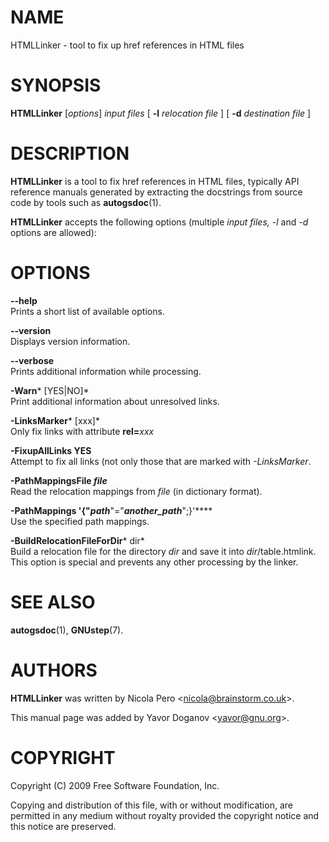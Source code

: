 NAME
====

HTMLLinker - tool to fix up href references in HTML files

SYNOPSIS
========

**HTMLLinker** \[*options*\] *input files* \[ **-l** *relocation file* \] \[ **-d** *destination file* \]  

DESCRIPTION
===========

**HTMLLinker** is a tool to fix href references in HTML files, typically API reference manuals generated by extracting the docstrings from source code by tools such as **autogsdoc**(1).

**HTMLLinker** accepts the following options (multiple *input files,* *-l* and *-d* options are allowed):

OPTIONS
=======

**--help**  
Prints a short list of available options.

**--version**  
Displays version information.

**--verbose**  
Prints additional information while processing.

**-Warn*** \[YES|NO\]*  
Print additional information about unresolved links.

**-LinksMarker*** \[xxx\]*  
Only fix links with attribute <b>rel=</b><i>xxx</i>

**-FixupAllLinks YES**  
Attempt to fix all links (not only those that are marked with *-LinksMarker*.

**-PathMappingsFile *file***  
Read the relocation mappings from *file* (in dictionary format).

**-PathMappings '{"*path***"="***another\_path***";}'****  
Use the specified path mappings.

**-BuildRelocationFileForDir*** dir*  
Build a relocation file for the directory *dir* and save it into *dir*/table.htmlink. This option is special and prevents any other processing by the linker.

SEE ALSO
========

**autogsdoc**(1), **GNUstep**(7).

AUTHORS
=======

**HTMLLinker** was written by Nicola Pero &lt;nicola@brainstorm.co.uk&gt;.

This manual page was added by Yavor Doganov &lt;yavor@gnu.org&gt;.

COPYRIGHT
=========

Copyright (C) 2009 Free Software Foundation, Inc.

Copying and distribution of this file, with or without modification, are permitted in any medium without royalty provided the copyright notice and this notice are preserved.
